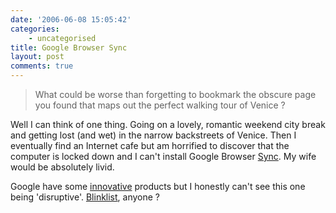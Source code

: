 ```yaml
---
date: '2006-06-08 15:05:42'
categories:
    - uncategorised
title: Google Browser Sync
layout: post
comments: true
---
```

> What could be worse than forgetting to bookmark the obscure page you
> found that maps out the perfect walking tour of Venice ?

Well I can think of one thing.
Going on a lovely, romantic weekend city break and getting lost (and
wet) in the narrow backstreets of Venice. Then I eventually find an
Internet cafe but am horrified to discover that the computer is locked
down and I can't install Google Browser
[Sync](http://googleblog.blogspot.com/2006/06/get-in-sync.html). My wife
would be absolutely livid.

Google have some
[innovative](http://www.nbrightside.com/blog/2006/06/06/google-spreadsheets/)
products but I honestly can't see this one being 'disruptive'.
[Blinklist](http://www.blinklist.com/), anyone ?
